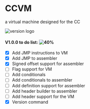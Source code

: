 # CCVM
a virtual machine designed for the CC

![version logo](https://media.discordapp.net/attachments/664213511554990143/742043367902281798/unknown.png)

#### V1.0.0 to do list:  ![40%](https://progress-bar.dev/40)
- [X] Add JMP instructions to VM
- [X] Add JMP to assembler
- [X] Signed offset support for assembler
- [ ] Flag support for VM
- [ ] Add conditionals
- [ ] Add conditionals to assembler
- [ ] Add definition support for assembler
- [ ] Add header builder to assembler
- [ ] Add header support for the VM
- [X] Version command
